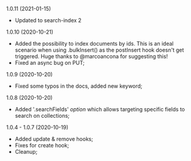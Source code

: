 <a name="1.0.11"></a>
1.0.11 (2021-01-15)

- Updated to search-index 2

<a name="1.0.10"></a>
1.0.10 (2020-10-21)

- Added the possibility to index documents by ids. This is an ideal scenario when using .bulkInsert() as the postInsert hook doesn't get triggered. Huge thanks to @marcoancona for suggesting this!
- Fixed an async bug on PUT;

<a name="1.0.9"></a>
1.0.9 (2020-10-20)

- Fixed some typos in the docs, added new keyword;

<a name="1.0.8"></a>
1.0.8 (2020-10-20)

- Added '.searchFields' _option_ which allows targeting specific fields to search on collections;

<a name="1.0.7"></a>
1.0.4 - 1.0.7 (2020-10-19)

- Added update & remove hooks;
- Fixes for create hook;
- Cleanup;
